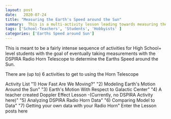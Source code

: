 ```yaml
---
layout: post
date:   2020-07-24
title: "Measuring the Earth's Speed around the Sun"
summary:  This is a multi-activity lesson leading towards measuring the Speed of the Earth around the Sun
tags: ['School-Teachers', 'Students', 'Hobbyists' ]
categories: ['Earths Speed around Sun'] 
---
```

This is meant to be a fairly intense sequence of activities for High School+ level students with the goal of eventually taking measurements with the DSPIRA Radio Horn Telescope to determine the Earths Speed around the Sun.

There are (up to) 6 activities to get to using the Horn Telescope

Activity List
"1) How Fast Are We Moving?"
"2) Modeling Earth's Motion Around the Sun"
"3) Earth's Motion With Respect to Galactic Center"
"4) A teacher created Doppler Effect Lesson -(Currently, no DSPIRA Activity here)"
"5) Analyzing DSPIRA Radio Horn Data"
"6) Comparing Model to Data"
"7) Getting your own data with your Radio Horn" 
Enter the Lesson posts here
    
